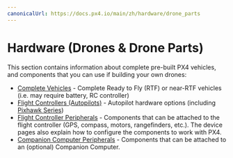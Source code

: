 ```yaml
---
canonicalUrl: https://docs.px4.io/main/zh/hardware/drone_parts
---
```


# Hardware (Drones & Drone Parts)

This section contains information about complete pre-built PX4 vehicles, and components that you can use if building your own drones:

* [Complete Vehicles](../complete_vehicles/README.md) - Complete Ready to Fly (RTF) or near-RTF vehicles (i.e. may require battery, RC controller)
* [Flight Controllers (Autopilots)](../flight_controller/README.md) - Autopilot hardware options (including [Pixhawk Series](../flight_controller/pixhawk_series.md))
* [Flight Controller Peripherals](../peripherals/README.md) - Components that can be attached to the flight controller (GPS, compass, motors, rangefinders, etc.). The device pages also explain how to configure the components to work with PX4.
* [Companion Computer Peripherals](../peripherals/companion_computer_peripherals.md) - Components that can be attached to an (optional) Companion Computer.

